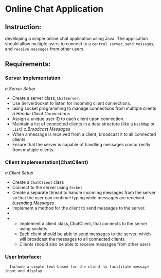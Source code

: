 # Online Chat Application 

## Instruction:

developing a simple online chat application using Java. The application should allow multiple users to connect to a `central server`, `send messages`, and `receive messages` from other users.


## Requirements: 

### Server Implementation
*a.Server Setup*
- Create a server class, `ChatServer`, 
- Use ServerSocket to listen for incoming client connections.
- using socket programming to manage connections from multiple clients
*b.Handle Client Connections*
- Assign a unique user ID to each client upon connection.
- Maintain a list of connected clients in a data structure (like a `HashMap` or `List`)
*c.Broadcast Messages*
- When a message is received from a client, broadcast it to all connected clients
- Ensure that the server is capable of handling messages concurrently from multiple clients.
### Client Implementation(ChatClient)
*a.Client Setup*
- Create a `ChatClient` class
- Connect to the server using `Socket`
- Create a separate thread to handle incoming messages from the server so that the user can continue typing while messages are received.
*b.sending Messages*
- Implement a method for the client to send messages to the server.
- 
- 
    - Implement a client class, ChatClient, that connects to the server using sockets.  
    -  Each client should be able to send messages to the server, which will broadcast the messages to all connected clients. 
    - Clients should also be able to receive messages from other users
### User Interface: 
    - Include a simple text-based for the client to facilitate message input and display. 